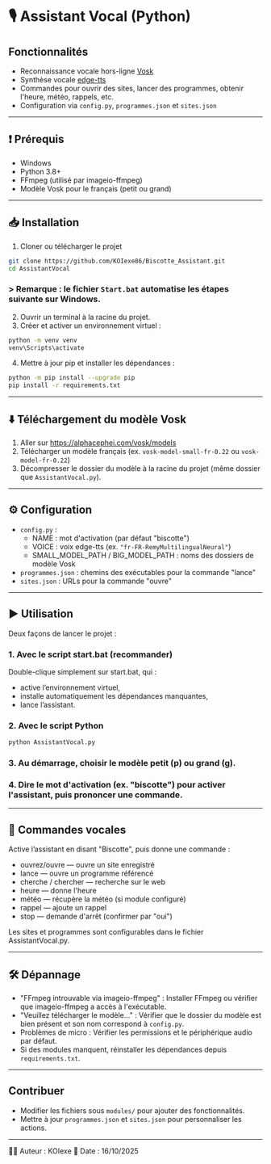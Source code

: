 # 🎙️ Assistant Vocal (Python)

## Fonctionnalités
- Reconnaissance vocale hors-ligne [Vosk](https://alphacephei.com/vosk/)
- Synthèse vocale [edge-tts](https://github.com/rany2/edge-tts)
- Commandes pour ouvrir des sites, lancer des programmes, obtenir l'heure, météo, rappels, etc.
- Configuration via `config.py`, `programmes.json` et `sites.json`

---

## ❗ Prérequis
- Windows
- Python 3.8+
- FFmpeg (utilisé par imageio-ffmpeg)
- Modèle Vosk pour le français (petit ou grand)

---

## 📥 Installation

1. Cloner ou télécharger le projet
```bash
git clone https://github.com/KOIexe86/Biscotte_Assistant.git
cd AssistantVocal
```
### > Remarque : le fichier `Start.bat` automatise les étapes suivante sur Windows.
2. Ouvrir un terminal à la racine du projet.
3. Créer et activer un environnement virtuel :
```bash
python -m venv venv
venv\Scripts\activate
```
4. Mettre à jour pip et installer les dépendances :
```bash
python -m pip install --upgrade pip
pip install -r requirements.txt
```

---

## ⬇️ Téléchargement du modèle Vosk
1. Aller sur https://alphacephei.com/vosk/models
2. Télécharger un modèle français (ex. `vosk-model-small-fr-0.22` ou `vosk-model-fr-0.22`)
3. Décompresser le dossier du modèle à la racine du projet (même dossier que `AssistantVocal.py`).

---

## ⚙️ Configuration
- `config.py` :
  - NAME : mot d'activation (par défaut "biscotte")
  - VOICE : voix edge-tts (ex. `"fr-FR-RemyMultilingualNeural"`)
  - SMALL_MODEL_PATH / BIG_MODEL_PATH : noms des dossiers de modèle Vosk
- `programmes.json` : chemins des exécutables pour la commande "lance"
- `sites.json` : URLs pour la commande "ouvre"

---

## ▶️ Utilisation
Deux façons de lancer le projet :

### 1. Avec le script start.bat (recommander)
Double-clique simplement sur start.bat, qui :
* active l’environnement virtuel,
* installe automatiquement les dépendances manquantes,
* lance l’assistant.

### 2. Avec le script Python
```bash
python AssistantVocal.py
```
### 3. Au démarrage, choisir le modèle petit (p) ou grand (g).
### 4. Dire le mot d'activation (ex. "biscotte") pour activer l'assistant, puis prononcer une commande.

---

## 🎤 Commandes vocales
Active l’assistant en disant "Biscotte", puis donne une commande :
* ouvrez/ouvre <site> — ouvre un site enregistré
* lance <programme> — ouvre un programme référencé
* cherche / chercher <terme> — recherche sur le web
* heure — donne l'heure
* météo — récupère la météo (si module configuré)
* rappel — ajoute un rappel
* stop — demande d'arrêt (confirmer par "oui")

Les sites et programmes sont configurables dans le fichier AssistantVocal.py.

---

## 🛠️ Dépannage
- "FFmpeg introuvable via imageio-ffmpeg" :
  Installer FFmpeg ou vérifier que imageio-ffmpeg a accès à l'exécutable.
- "Veuillez télécharger le modèle..." :
  Vérifier que le dossier du modèle est bien présent et son nom correspond à `config.py`.
- Problèmes de micro :
  Vérifier les permissions et le périphérique audio par défaut.
- Si des modules manquent, réinstaller les dépendances depuis `requirements.txt`.

---

## Contribuer
- Modifier les fichiers sous `modules/` pour ajouter des fonctionnalités.
- Mettre à jour `programmes.json` et `sites.json` pour personnaliser les actions.

---

👨‍💻 Auteur : KOIexe
📅 Date : 16/10/2025






